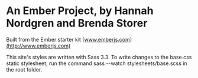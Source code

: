 An Ember Project, by Hannah Nordgren and Brenda Storer
===========

Built from the Ember starter kit
[www.emberjs.com](http://www.emberjs.com)

This site's styles are written with Sass 3.3. To write changes to the base.css static stylesheet, run the command sass --watch stylesheets/base.scss in the root folder.
